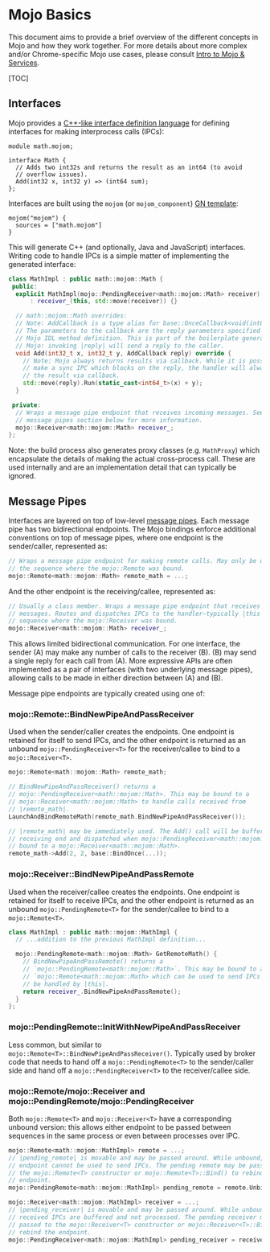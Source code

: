 # Mojo Basics

This document aims to provide a brief overview of the different concepts in Mojo
and how they work together.  For more details about more complex and/or
Chrome-specific Mojo use cases, please consult [Intro to Mojo & Services](https://chromium.googlesource.com/chromium/src/+/HEAD/docs/mojo_and_services.md).

[TOC]

## Interfaces

Mojo provides a [C++-like interface definition language][mojo-idl] for defining
interfaces for making interprocess calls (IPCs):

```
module math.mojom;

interface Math {
  // Adds two int32s and returns the result as an int64 (to avoid
  // overflow issues).
  Add(int32 x, int32 y) => (int64 sum);
};
```

Interfaces are built using the `mojom` (or `mojom_component`) [GN
template][gn-template]:
```
mojom("mojom") {
  sources = ["math.mojom"]
}
```

This will generate C++ (and optionally, Java and JavaScript) interfaces. Writing
code to handle IPCs is a simple matter of implementing the generated interface:

```c++
class MathImpl : public math::mojom::Math {
 public:
  explicit MathImpl(mojo::PendingReceiver<math::mojom::Math> receiver)
      : receiver_(this, std::move(receiver)) {}

  // math::mojom::Math overrides:
  // Note: AddCallback is a type alias for base::OnceCallback<void(int64_t)>.
  // The parameters to the callback are the reply parameters specified in the
  // Mojo IDL method definition. This is part of the boilerplate generated by
  // Mojo: invoking |reply| will send a reply to the caller.
  void Add(int32_t x, int32_t y, AddCallback reply) override {
    // Note: Mojo always returns results via callback. While it is possible to
    // make a sync IPC which blocks on the reply, the handler will always return
    // the result via callback.
    std::move(reply).Run(static_cast<int64_t>(x) + y);
  }

 private:
  // Wraps a message pipe endpoint that receives incoming messages. See the
  // message pipes section below for more information.
  mojo::Receiver<math::mojom::Math> receiver_;
};
```

Note: the build process also generates proxy classes (e.g. `MathProxy`) which
encapsulate the details of making the actual cross-process call. These are
used internally and are an implementation detail that can typically be ignored.

## Message Pipes

Interfaces are layered on top of low-level [message pipes][message-pipe]. Each
message pipe has two bidirectional endpoints. The Mojo bindings enforce
additional conventions on top of message pipes, where one endpoint is the
sender/caller, represented as:

```c++
// Wraps a message pipe endpoint for making remote calls. May only be used on
// the sequence where the mojo::Remote was bound.
mojo::Remote<math::mojom::Math> remote_math = ...;
```

And the other endpoint is the receiving/callee, represented as:

```c++
// Usually a class member. Wraps a message pipe endpoint that receives incoming
// messages. Routes and dispatches IPCs to the handler—typically |this|—on the
// sequence where the mojo::Receiver was bound.
mojo::Receiver<math::mojom::Math> receiver_;
```

This allows limited bidirectional communication. For one interface, the sender
(A) may make any number of calls to the receiver (B). (B) may send a single
reply for each call from (A). More expressive APIs are often implemented as a
pair of interfaces (with two underlying message pipes), allowing calls to be
made in either direction between (A) and (B).

Message pipe endpoints are typically created using one of:

### mojo::Remote<T>::BindNewPipeAndPassReceiver

Used when the sender/caller creates the endpoints. One endpoint is retained for
itself to send IPCs, and the other endpoint is returned as an unbound
`mojo::PendingReceiver<T>` for the receiver/callee to bind to a
`mojo::Receiver<T>`.

```c++
mojo::Remote<math::mojom::Math> remote_math;

// BindNewPipeAndPassReceiver() returns a
// mojo::PendingReceiver<math::mojom::Math>. This may be bound to a
// mojo::Receiver<math::mojom::Math> to handle calls received from
// |remote_math|.
LaunchAndBindRemoteMath(remote_math.BindNewPipeAndPassReceiver());

// |remote_math| may be immediately used. The Add() call will be buffered by the
// receiving end and dispatched when mojo::PendingReceiver<math::mojom::Math> is
// bound to a mojo::Receiver<math::mojom::Math>.
remote_math->Add(2, 2, base::BindOnce(...));
```

### mojo::Receiver<T>::BindNewPipeAndPassRemote

Used when the receiver/callee creates the endpoints. One endpoint is retained
for itself to receive IPCs, and the other endpoint is returned as an unbound
`mojo::PendingRemote<T>` for the sender/callee to bind to a `mojo::Remote<T>`.

```c++
class MathImpl : public math::mojom::MathImpl {
  // ...addition to the previous MathImpl definition...

  mojo::PendingRemote<math::mojom::Math> GetRemoteMath() {
    // BindNewPipeAndPassRemote() returns a
    // `mojo::PendingRemote<math::mojom::Math>`. This may be bound to a
    // `mojo::Remote<math::mojom::Math> which can be used to send IPCs that will
    // be handled by |this|.
    return receiver_.BindNewPipeAndPassRemote();
  }
};
```

### mojo::PendingRemote<T>::InitWithNewPipeAndPassReceiver

Less common, but similar to `mojo::Remote<T>::BindNewPipeAndPassReceiver()`.
Typically used by broker code that needs to hand off a `mojo::PendingRemote<T>`
to the sender/caller side and hand off a `mojo::PendingReceiver<T>` to the
receiver/callee side.

### mojo::Remote<T>/mojo::Receiver<T> and mojo::PendingRemote<T>/mojo::PendingReceiver<T>

Both `mojo::Remote<T>` and `mojo::Receiver<T>` have a corresponding unbound
version: this allows either endpoint to be passed between sequences in the same
process or even between processes over IPC.

```c++
mojo::Remote<math::mojom::MathImpl> remote = ...;
// |pending_remote| is movable and may be passed around. While unbound, the
// endpoint cannot be used to send IPCs. The pending remote may be passed to
// the mojo::Remote<T> constructor or mojo::Remote<T>::Bind() to rebind the
// endpoint.
mojo::PendingRemote<math::mojom::MathImpl> pending_remote = remote.Unbind();
```

```c++
mojo::Receiver<math::mojom::MathImpl> receiver = ...;
// |pending_receiver| is movable and may be passed around. While unbound,
// received IPCs are buffered and not processed. The pending receiver may be
// passed to the mojo::Receiver<T> constructor or mojo::Receiver<T>::Bind() to
// rebind the endpoint.
mojo::PendingReceiver<math::mojom::MathImpl> pending_receiver = receiver.Unbind();
```

[mojo-idl]: https://chromium.googlesource.com/chromium/src/+/master/mojo/public/tools/bindings/README.md
[gn-template]: https://cs.chromium.org/chromium/src/mojo/public/tools/bindings/mojom.gni
[message-pipe]: https://cs.chromium.org/chromium/src/mojo/public/cpp/system/message_pipe.h
